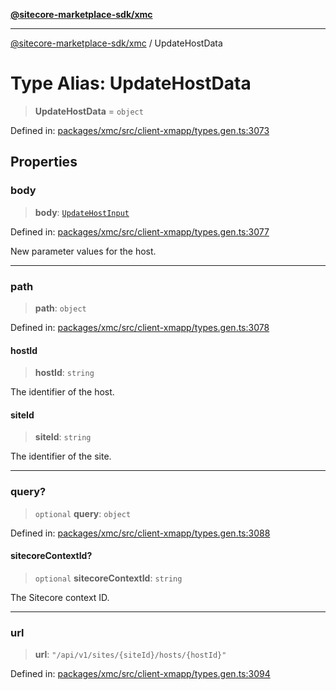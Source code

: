 [**@sitecore-marketplace-sdk/xmc**](../README.md)

***

[@sitecore-marketplace-sdk/xmc](../README.md) / UpdateHostData

# Type Alias: UpdateHostData

> **UpdateHostData** = `object`

Defined in: [packages/xmc/src/client-xmapp/types.gen.ts:3073](https://github.com/Sitecore/sitecore-marketplace-sdk/blob/e87783cce9f115393973a45e109d17b99bf1df7e/packages/xmc/src/client-xmapp/types.gen.ts#L3073)

## Properties

### body

> **body**: [`UpdateHostInput`](UpdateHostInput.md)

Defined in: [packages/xmc/src/client-xmapp/types.gen.ts:3077](https://github.com/Sitecore/sitecore-marketplace-sdk/blob/e87783cce9f115393973a45e109d17b99bf1df7e/packages/xmc/src/client-xmapp/types.gen.ts#L3077)

New parameter values for the host.

***

### path

> **path**: `object`

Defined in: [packages/xmc/src/client-xmapp/types.gen.ts:3078](https://github.com/Sitecore/sitecore-marketplace-sdk/blob/e87783cce9f115393973a45e109d17b99bf1df7e/packages/xmc/src/client-xmapp/types.gen.ts#L3078)

#### hostId

> **hostId**: `string`

The identifier of the host.

#### siteId

> **siteId**: `string`

The identifier of the site.

***

### query?

> `optional` **query**: `object`

Defined in: [packages/xmc/src/client-xmapp/types.gen.ts:3088](https://github.com/Sitecore/sitecore-marketplace-sdk/blob/e87783cce9f115393973a45e109d17b99bf1df7e/packages/xmc/src/client-xmapp/types.gen.ts#L3088)

#### sitecoreContextId?

> `optional` **sitecoreContextId**: `string`

The Sitecore context ID.

***

### url

> **url**: `"/api/v1/sites/{siteId}/hosts/{hostId}"`

Defined in: [packages/xmc/src/client-xmapp/types.gen.ts:3094](https://github.com/Sitecore/sitecore-marketplace-sdk/blob/e87783cce9f115393973a45e109d17b99bf1df7e/packages/xmc/src/client-xmapp/types.gen.ts#L3094)
